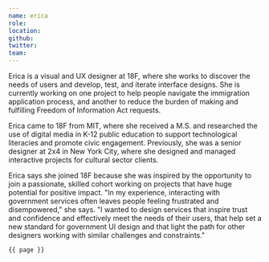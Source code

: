 ```yaml
---
name: erica
role: 
location: 
github:
twitter:
team:
---
```


Erica is a visual and UX designer at 18F, where she works to discover the needs of users and develop, test, and iterate interface designs. She is currently working on one project to help people navigate the immigration application process, and another to reduce the burden of making and fulfilling Freedom of Information Act requests.	

Erica came to 18F from MIT, where she received a M.S. and researched the use of digital media in K-12 public education to support technological literacies and promote civic engagement. Previously, she was a senior designer at 2x4 in New York City, where she designed and managed interactive projects for cultural sector clients.	

Erica says she joined 18F because she was inspired by the opportunity to join a passionate, skilled cohort working on projects that have huge potential for positive impact. "In my experience, interacting with government services often leaves people feeling frustrated and disempowered," she says. "I wanted to design services that inspire trust and confidence and effectively meet the needs of their users, that help set a new standard for government UI design and that light the path for other designers working with similar challenges and constraints."



<code>{{ page }}</code>
